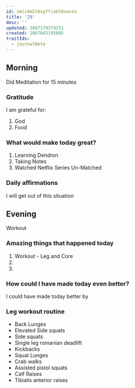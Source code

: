 ```yaml
---
id: smlc8m2t6sgffcakt8sexzo
title: '29'
desc: ''
updated: 1667179374251
created: 1667043195005
traitIds:
  - journalNote
---
```


<!--
Based on the journaling method created by Intelligent Change:
- [Intelligent Change: Our Story](https://www.intelligentchange.com/pages/our-story)
- [The Five Minute Journal](https://www.intelligentchange.com/products/the-five-minute-journal)
-->

## Morning

<!-- Fill out this section after waking up -->

Did Meditation for 15 minutes

### Gratitude

I am grateful for:

1. God
2. Food

### What would make today great?

1. Learning Dendron
2. Taking Notes
3. Watched Netflix Series Un-Matched

### Daily affirmations

I will get out of this situation

## Evening

<!-- Fill out this section before going to sleep, reflecting on your day -->

Workout

### Amazing things that happened today

1. Workout - Leg and Core
2.
3.

### How could I have made today even better?

I could have made today better by



### Leg workout routine

- Back Lunges
- Elevated Side squats
- Side squats
- Single leg romanian deadlift
- Kickbacks
- Squat Lunges
- Crab walks
- Assisted pistol squats
- Calf Raises
- Tibialis anterior raises
